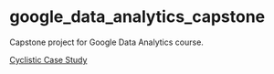 # google_data_analytics_capstone
Capstone project for Google Data Analytics course.

[Cyclistic Case Study](cyclistic_case_study)
